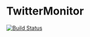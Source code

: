 TwitterMonitor
==============

[![Build Status](https://travis-ci.org/alissonperez/TwitterMonitor.svg)](https://travis-ci.org/alissonperez/TwitterMonitor)